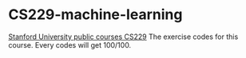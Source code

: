 CS229-machine-learning
===
[Stanford University public courses CS229](http://cs229.stanford.edu/)
The exercise codes for this course.
Every codes will get 100/100.